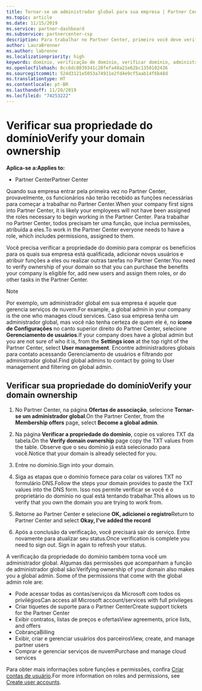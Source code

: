 ```yaml
---
title: Tornar-se um administrador global para sua empresa | Partner Center
ms.topic: article
ms.date: 11/15/2019
ms.service: partner-dashboard
ms.subservice: partnercenter-csp
description: Para trabalhar no Partner Center, primeiro você deve verificar a propriedade do seu domínio. Saiba como fazer isso e como se tornar um administrador global que pode adicionar usuários.
author: LauraBrenner
ms.author: labrenne
ms.localizationpriority: high
keywords: domínio, verificação de domínio, verificar domínio, administrador global, funções de usuário, permissões
ms.openlocfilehash: 8cc6dc8839341c20fefa48a21e62bc1350102436
ms.sourcegitcommit: 524d3121e5053a74911e2fd4e9cf5aab14f6b48d
ms.translationtype: HT
ms.contentlocale: pt-BR
ms.lasthandoff: 11/20/2019
ms.locfileid: "74253222"
---
```

# <a name="verify-your-domain-ownership"></a><span data-ttu-id="5a112-105">Verificar sua propriedade do domínio</span><span class="sxs-lookup"><span data-stu-id="5a112-105">Verify your domain ownership</span></span>

<span data-ttu-id="5a112-106">**Aplica-se a:**</span><span class="sxs-lookup"><span data-stu-id="5a112-106">**Applies to:**</span></span>

- <span data-ttu-id="5a112-107">Partner Center</span><span class="sxs-lookup"><span data-stu-id="5a112-107">Partner Center</span></span>

<span data-ttu-id="5a112-108">Quando sua empresa entrar pela primeira vez no Partner Center, provavelmente, os funcionários não terão recebido as funções necessárias para começar a trabalhar no Partner Center.</span><span class="sxs-lookup"><span data-stu-id="5a112-108">When your company first signs into Partner Center, it is likely your employees will not have been assigned the roles necessary to begin working in the Partner Center.</span></span> <span data-ttu-id="5a112-109">Para trabalhar no Partner Center, todos precisam ter uma função, que inclua permissões, atribuída a eles.</span><span class="sxs-lookup"><span data-stu-id="5a112-109">To work in the Partner Center everyone needs to have a role, which includes permissions, assigned to them.</span></span>  

<span data-ttu-id="5a112-110">Você precisa verificar a propriedade do domínio para comprar os benefícios para os quais sua empresa está qualificada, adicionar novos usuários e atribuir funções a eles ou realizar outras tarefas no Partner Center.</span><span class="sxs-lookup"><span data-stu-id="5a112-110">You need to verify ownership of your domain so that you can purchase the benefits your company is eligible for, add new users and assign them roles, or do other tasks in the Partner Center.</span></span> 

>[!Note]
><span data-ttu-id="5a112-111">Por exemplo, um administrador global em sua empresa é aquele que gerencia serviços de nuvem.</span><span class="sxs-lookup"><span data-stu-id="5a112-111">For example, a global admin in your company is the one who manages cloud services.</span></span> <span data-ttu-id="5a112-112">Caso sua empresa tenha um administrador global, mas você não tenha certeza de quem ele é, no **ícone de Configurações** no canto superior direito do Partner Center, selecione **Gerenciamento de usuários**.</span><span class="sxs-lookup"><span data-stu-id="5a112-112">If your company does have a global admin but you are not sure of who it is, from the **Settings icon** at the top right of the Partner Center, select **User management**.</span></span> <span data-ttu-id="5a112-113">Encontre administradores globais para contato acessando Gerenciamento de usuários e filtrando por administrador global.</span><span class="sxs-lookup"><span data-stu-id="5a112-113">Find global admins to contact by going to User management and filtering on global admin.</span></span>

## <a name="verify-your-domain-ownership"></a><span data-ttu-id="5a112-114">Verificar sua propriedade do domínio</span><span class="sxs-lookup"><span data-stu-id="5a112-114">Verify your domain ownership</span></span>

1. <span data-ttu-id="5a112-115">No Partner Center, na página **Ofertas de associação**, selecione **Tornar-se um administrador global**.</span><span class="sxs-lookup"><span data-stu-id="5a112-115">On the Partner Center, from the **Membership offers** page, select **Become a global admin**.</span></span> 

2. <span data-ttu-id="5a112-116">Na página **Verificar a propriedade do domínio**, copie os valores TXT da tabela.</span><span class="sxs-lookup"><span data-stu-id="5a112-116">On the **Verify domain ownership** page copy the TXT values from the table.</span></span> <span data-ttu-id="5a112-117">Observe que o seu domínio já está selecionado para você.</span><span class="sxs-lookup"><span data-stu-id="5a112-117">Notice that your domain is already selected for you.</span></span>

3. <span data-ttu-id="5a112-118">Entre no domínio.</span><span class="sxs-lookup"><span data-stu-id="5a112-118">Sign into your domain.</span></span> 

4. <span data-ttu-id="5a112-119">Siga as etapas que o domínio fornece para colar os valores TXT no formulário DNS.</span><span class="sxs-lookup"><span data-stu-id="5a112-119">Follow the steps your domain provides to paste the TXT values into the DNS form.</span></span>  <span data-ttu-id="5a112-120">Isso nos permite verificar se você é o proprietário do domínio no qual está tentando trabalhar.</span><span class="sxs-lookup"><span data-stu-id="5a112-120">This allows us to verify that you own the domain you are trying to work from.</span></span>

5. <span data-ttu-id="5a112-121">Retorne ao Partner Center e selecione **OK, adicionei o registro**</span><span class="sxs-lookup"><span data-stu-id="5a112-121">Return to Partner Center and select **Okay, I've added the record**</span></span>

6. <span data-ttu-id="5a112-122">Após a conclusão da verificação, você precisará sair do serviço. Entre novamente para atualizar seu status.</span><span class="sxs-lookup"><span data-stu-id="5a112-122">Once verification is complete you need to sign out. Sign in again to refresh your status.</span></span> 

<span data-ttu-id="5a112-123">A verificação da propriedade do domínio também torna você um administrador global. Algumas das permissões que acompanham a função de administrador global são:</span><span class="sxs-lookup"><span data-stu-id="5a112-123">Verifying ownership of your domain also makes you a global admin. Some of the permissions that come with the global admin role are:</span></span>

- <span data-ttu-id="5a112-124">Pode acessar todas as contas/serviços da Microsoft com todos os privilégios</span><span class="sxs-lookup"><span data-stu-id="5a112-124">Can access all Microsoft account/services with full privileges</span></span> 
- <span data-ttu-id="5a112-125">Criar tíquetes de suporte para o Partner Center</span><span class="sxs-lookup"><span data-stu-id="5a112-125">Create support tickets for the Partner Center</span></span>
- <span data-ttu-id="5a112-126">Exibir contratos, listas de preços e ofertas</span><span class="sxs-lookup"><span data-stu-id="5a112-126">View agreements, price lists, and offers</span></span>
- <span data-ttu-id="5a112-127">Cobrança</span><span class="sxs-lookup"><span data-stu-id="5a112-127">Billing</span></span>
- <span data-ttu-id="5a112-128">Exibir, criar e gerenciar usuários dos parceiros</span><span class="sxs-lookup"><span data-stu-id="5a112-128">View, create, and manage partner users</span></span>
- <span data-ttu-id="5a112-129">Comprar e gerenciar serviços de nuvem</span><span class="sxs-lookup"><span data-stu-id="5a112-129">Purchase and manage cloud services</span></span>

<span data-ttu-id="5a112-130">Para obter mais informações sobre funções e permissões, confira [Criar contas de usuário](create-user-accounts-and-set-permissions.md).</span><span class="sxs-lookup"><span data-stu-id="5a112-130">For more information on roles and permissions, see [Create user accounts](create-user-accounts-and-set-permissions.md).</span></span> 